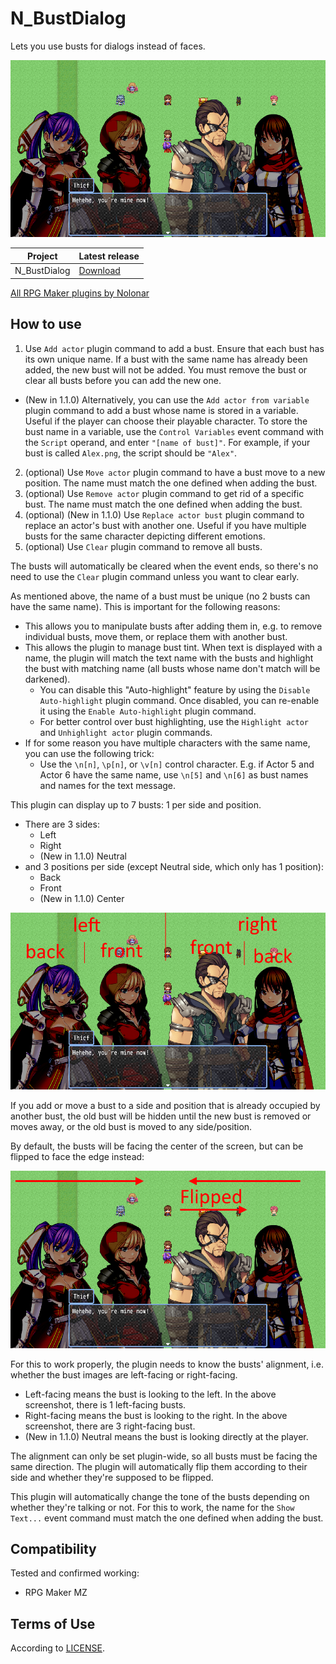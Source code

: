 # N_BustDialog
Lets you use busts for dialogs instead of faces.

![Screenshot](busts.png)

| Project      | Latest release      |
| ------------ | ------------------- |
| N_BustDialog | [Download][release] |

[All RPG Maker plugins by Nolonar][hub]

## How to use
1. Use `Add actor` plugin command to add a bust. Ensure that each bust has its own unique name. If a bust with the same name has already been added, the new bust will not be added. You must remove the bust or clear all busts before you can add the new one.
  - (New in 1.1.0) Alternatively, you can use the `Add actor from variable` plugin command to add a bust whose name is stored in a variable. Useful if the player can choose their playable character. To store the bust name in a variable, use the `Control Variables` event command with the `Script` operand, and enter `"[name of bust]"`. For example, if your bust is called `Alex.png`, the script should be `"Alex"`.
2. (optional) Use `Move actor` plugin command to have a bust move to a new position. The name must match the one defined when adding the bust.
3. (optional) Use `Remove actor` plugin command to get rid of a specific bust. The name must match the one defined when adding the bust.
4. (optional) (New in 1.1.0) Use `Replace actor bust` plugin command to replace an actor's bust with another one. Useful if you have multiple busts for the same character depicting different emotions.
5. (optional) Use `Clear` plugin command to remove all busts.

The busts will automatically be cleared when the event ends, so there's no need to use the `Clear` plugin command unless you want to clear early.

As mentioned above, the name of a bust must be unique (no 2 busts can have the same name). This is important for the following reasons:
- This allows you to manipulate busts after adding them in, e.g. to remove individual busts, move them, or replace them with another bust.
- This allows the plugin to manage bust tint. When text is displayed with a name, the plugin will match the text name with the busts and highlight the bust with matching name (all busts whose name don't match will be darkened).
  - You can disable this "Auto-highlight" feature by using the `Disable Auto-highlight` plugin command. Once disabled, you can re-enable it using the `Enable Auto-highlight` plugin command.
  - For better control over bust highlighting, use the `Highlight actor` and `Unhighlight actor` plugin commands.
- If for some reason you have multiple characters with the same name, you can use the following trick:
  - Use the `\n[n]`, `\p[n]`, or `\v[n]` control character. E.g. if Actor 5 and Actor 6 have the same name, use `\n[5]` and `\n[6]` as bust names and names for the text message.

This plugin can display up to 7 busts: 1 per side and position.
- There are 3 sides:
  - Left
  - Right
  - (New in 1.1.0) Neutral
- and 3 positions per side (except Neutral side, which only has 1 position):
  - Back
  - Front
  - (New in 1.1.0) Center

![Sides and positions](busts_side_position.png)

If you add or move a bust to a side and position that is already occupied by another bust, the old bust will be hidden until the new bust is removed or moves away, or the old bust is moved to any side/position.

By default, the busts will be facing the center of the screen, but can be flipped to face the edge instead:

![Facing directions](busts_facing.png)

For this to work properly, the plugin needs to know the busts' alignment, i.e. whether the bust images are left-facing or right-facing.
- Left-facing means the bust is looking to the left. In the above screenshot, there is 1 left-facing busts.
- Right-facing means the bust is looking to the right. In the above screenshot, there are 3 right-facing bust.
- (New in 1.1.0) Neutral means the bust is looking directly at the player.

The alignment can only be set plugin-wide, so all busts must be facing the same direction. The plugin will automatically flip them according to their side and whether they're supposed to be flipped.

This plugin will automatically change the tone of the busts depending on whether they're talking or not. For this to work, the name for the `Show Text...` event command must match the one defined when adding the bust.

## Compatibility
Tested and confirmed working:
- RPG Maker MZ

## Terms of Use
According to [LICENSE](LICENSE).


  [hub]: https://github.com/Nolonar/RM_Plugins
  [release]: https://github.com/Nolonar/RM_Plugins-BustDialog/releases/latest/download/N_BustDialog.js
